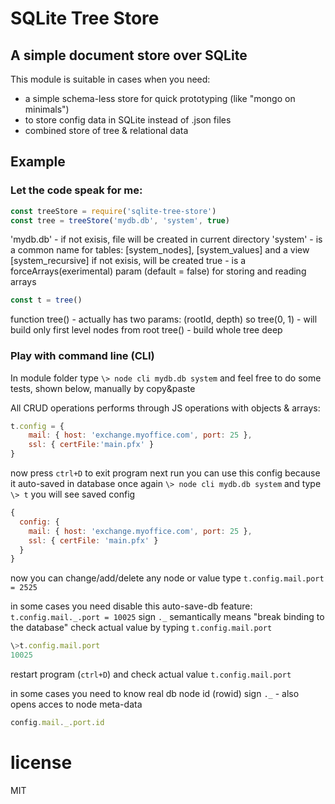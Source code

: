 # SQLite Tree Store
## A simple document store over SQLite
This module is suitable in cases when you need:
- a simple schema-less store for quick prototyping (like "mongo on minimals")
- to store config data in SQLite instead of .json files
- combined store of tree & relational data


## Example

### Let the code speak for me:

```js
const treeStore = require('sqlite-tree-store')
const tree = treeStore('mydb.db', 'system', true) 
```

'mydb.db' - if not exisis, file will be created in current directory
'system' - is a common name for tables:	[system_nodes], [system_values]
and a view [system_recursive] if not exisis, will be created
true - is a forceArrays(exerimental) param (default = false) for storing and reading arrays 

```js
const t = tree()
```
function tree() - actually has two params: (rootId, depth)
so
  tree(0, 1) - will build only first level nodes from root
  tree() - build whole tree deep


### Play with command line (CLI)

In module folder type 
`\> node cli mydb.db system`
and feel free to do some tests, shown below, manually by copy&paste

All CRUD operations performs through JS operations with objects & arrays:

```js
t.config = { 
    mail: { host: 'exchange.myoffice.com', port: 25 }, 
    ssl: { certFile:'main.pfx' }
}
```
now press `ctrl+D` to exit program
next run you can use this config because it auto-saved in database
once again
`\> node cli mydb.db system`
and type 
`\> t`
you will see saved config
```js
{
  config: {
    mail: { host: 'exchange.myoffice.com', port: 25 },
    ssl: { certFile: 'main.pfx' }
  }
}
```
now you can change/add/delete any node or value
type
`t.config.mail.port = 2525`

in some cases you need disable this auto-save-db feature:
`t.config.mail._.port = 10025`
sign `._`  semantically means "break binding to the database"
check actual value by typing
`t.config.mail.port`
```js
\>t.config.mail.port
10025
```
restart program (`ctrl+D`) and check actual value
`t.config.mail.port`

in some cases you need to know real db node id (rowid)
sign `._`  - also opens acces to node meta-data
```js
config.mail._.port.id
```

# license

MIT